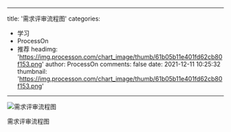 
---
title: '需求评审流程图'
categories: 
 - 学习
 - ProcessOn
 - 推荐
headimg: 'https://img.processon.com/chart_image/thumb/61b05b11e401fd62cb80f153.png'
author: ProcessOn
comments: false
date: 2021-12-11 10:25:32
thumbnail: 'https://img.processon.com/chart_image/thumb/61b05b11e401fd62cb80f153.png'
---

<div>   
<img class="thumb" alt="需求评审流程图" src="https://img.processon.com/chart_image/thumb/61b05b11e401fd62cb80f153.png" referrerpolicy="no-referrer">
<p>需求评审流程图</p>  
</div>
            